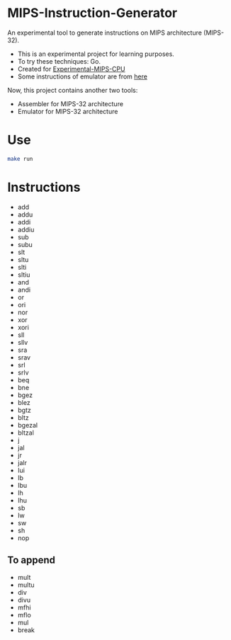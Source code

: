 # MIPS-Instruction-Generator

An experimental tool to generate instructions on MIPS architecture (MIPS-32).

- This is an experimental project for learning purposes.
- To try these techniques: Go.
- Created for [Experimental-MIPS-CPU](https://github.com/StardustDL/Experimental-MIPS-CPU)
- Some instructions of emulator are from [here](http://www.mrc.uidaho.edu/mrc/people/jff/digital/MIPSir.html) 

Now, this project contains another two tools:
- Assembler for MIPS-32 architecture
- Emulator for MIPS-32 architecture

# Use

```sh
make run
```

# Instructions

- add
- addu
- addi
- addiu
- sub
- subu
- slt
- sltu
- slti
- sltiu
- and
- andi
- or
- ori
- nor
- xor
- xori
- sll
- sllv
- sra
- srav
- srl
- srlv
- beq
- bne
- bgez
- blez
- bgtz
- bltz
- bgezal
- bltzal
- j
- jal
- jr
- jalr
- lui
- lb
- lbu
- lh
- lhu
- sb
- lw
- sw
- sh
- nop

## To append

- mult
- multu
- div
- divu
- mfhi
- mflo
- mul
- break